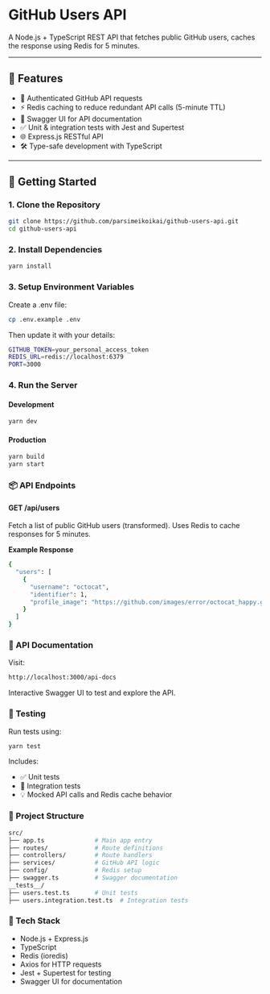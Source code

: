 # GitHub Users API

A Node.js + TypeScript REST API that fetches public GitHub users, caches the response using Redis for 5 minutes.

---

## 🚀 Features

- 🔐 Authenticated GitHub API requests
- ⚡ Redis caching to reduce redundant API calls (5-minute TTL)
- 📄 Swagger UI for API documentation
- ✅ Unit & integration tests with Jest and Supertest
- 🌐 Express.js RESTful API
- 🛠️ Type-safe development with TypeScript

---

## 🏁 Getting Started

### 1. Clone the Repository

```bash
git clone https://github.com/parsimeikoikai/github-users-api.git
cd github-users-api
```
### 2. Install Dependencies
```bash
yarn install
```
### 3. Setup Environment Variables
Create a .env file:
```bash
cp .env.example .env
```
Then update it with your details:
```bash
GITHUB_TOKEN=your_personal_access_token
REDIS_URL=redis://localhost:6379
PORT=3000
```
### 4. Run the Server
#### Development
```bash
yarn dev
```
#### Production
```bash
yarn build
yarn start
```
### 📦 API Endpoints
#### GET /api/users
Fetch a list of public GitHub users (transformed). Uses Redis to cache responses for 5 minutes.

**Example Response**
```bash
{
  "users": [
    {
      "username": "octocat",
      "identifier": 1,
      "profile_image": "https://github.com/images/error/octocat_happy.gif"
    }
  ]
}
```
### 📘 API Documentation
Visit:
```bash
http://localhost:3000/api-docs
```
Interactive Swagger UI to test and explore the API.
### 🧪 Testing
Run tests using:
```bash
yarn test
```
Includes:
- ✅ Unit tests
- 🔁 Integration tests
- 💡 Mocked API calls and Redis cache behavior
###  📁 Project Structure
```bash
src/
├── app.ts              # Main app entry
├── routes/             # Route definitions
├── controllers/        # Route handlers
├── services/           # GitHub API logic
├── config/             # Redis setup
├── swagger.ts          # Swagger documentation
__tests__/
├── users.test.ts       # Unit tests
├── users.integration.test.ts  # Integration tests
```
###  🧰 Tech Stack
- Node.js + Express.js
- TypeScript
- Redis (ioredis)
- Axios for HTTP requests
- Jest + Supertest for testing
- Swagger UI for documentation
